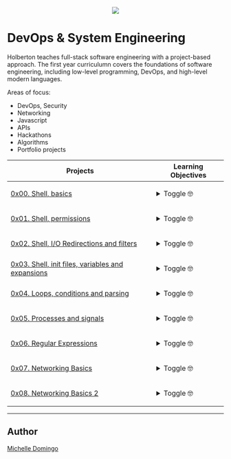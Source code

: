 <p align="center">
  <img src="https://rails-assets.holbertonschool.com/assets/logos/holberton-school-logo-1-b00731b51b0bc1dffd6e1f4cbd0be58ab72d6cc9975a4e1957d8b6f3f4850936.png">
</p>

# DevOps & System Engineering
Holberton teaches full-stack software engineering with a project-based approach. The first year curriculumn covers the foundations of software engineering, including low-level programming, DevOps, and high-level modern languages.

Areas of focus:
- DevOps, Security
- Networking
- Javascript
- APIs
- Hackathons
- Algorithms
- Portfolio projects

| Projects | Learning Objectives |
| --- | --- |
| [0x00. Shell, basics ](./0x00-shell_basics) | <p><details><summary>Toggle 🤓</summary><br> - What is the shell<br> - What is the difference between a terminal and a shell<br>- What is the shell prompt<br>- How to use the history (the basics)<br>- What do the commands or built-ins cd, pwd, ls do<br>- How to navigate the filesystem<br>- What are the . and .. directories<br>- What is the working directory, how to print it and how to change it<br>- What is the root directory<br>- What is the home directory, and how to go there<br>- What is the difference between the root directory and the home directory of the user root<br>- What are the characteristics of hidden files and how to list them<br>- What does the command cd - do<br>- What do the commands ls, less, file do<br>- How do you use options and arguments with commands<br>- Understand the ls long format and how to display it<br>- A Guided Tour<br>- What does the ln command do<br>- What do you find in the most common/important directories<br>- What is a symbolic link<br>- What is a hard link<br>- What is the difference between a hard link and a symbolic link<br>- What do the commands cp, mv, rm, mkdir do<br>- What are wildcards and how do they work<br>- How to use wildcards<br>- What do type, which, help, man commands do<br>- What are the different kinds of commands<br>- What is an alias<br>- When do you use the command help instead of man<br>- How to read a man page<br>- What are man page sections<br>- What are the section numbers for User commands, System calls and Library functions<br>- What does RTFM mean?<br>- What is a Shebang<br>- Common shortcuts for Bash<br>- What does LTS mean?</details> </p> |
| [0x01. Shell, permissions ](./0x01-shell_permissions) | <p><details><summary>Toggle 🤓</summary><br>- What do the commands chmod, sudo, su, chown, chgrp do<br>- Linux file permissions<br>- How to represent each of the three sets of permissions (owner, group, and other) as a single digit<br>- How to change permissions, owner and group of a file<br>- Why can’t a normal user chown a file<br>- How to run a command with root privileges<br>- How to change user ID or become superuser<br>- How to create a user<br>- How to create a group<br>- How to print real and effective user and group IDs<br>- How to print the groups a user is in<br>- How to print the effective userid</details> </p>  |
| [0x02. Shell, I/O Redirections and filters ](./0x02-shell_redirections) | <p><details><summary>Toggle 🤓</summary><br>- What do the commands head, tail, find, wc, sort, uniq, grep, tr do<br>- How to redirect standard output to a file<br>- How to get standard input from a file instead of the keyboard<br>- How to send the output from one program to the input of another program<br>- How to combine commands and filters with redirections<br>- What are special characters<br>- Understand what do the white spaces, single quotes, double quotes, backslash, comment, pipe, command separator, tilde and how and when to use them<br>- How to display a line of text<br>- How to concatenate files and print on the standard output<br>- How to reverse a string<br>- How to remove sections from each line of files<br>- What is the /etc/passwd file and what is its format<br>- What is the /etc/shadow file and what is its format</details> </p> |
| [0x03. Shell, init files, variables and expansions ](./0x03-shell_variables_expansions) | <p><details><summary>Toggle 🤓</summary><br>- What happens when you type $ ls -l *.txt<br>- What are the /etc/profile file and the /etc/profile.d directory<br>- What is the ~/.bashrc file<br>- What is the difference between a local and a global variable<br>- What is a reserved variable<br>- How to create, update and delete shell variables<br>- What are the roles of the following reserved variables: HOME, PATH, PS1<br>- What are special parameters<br>- What is the special parameter $??<br>- What is expansion and how to use them<br>- What is the difference between single and double quotes and how to use them properly<br>- How to do command substitution with $() and backticks<br>- How to perform arithmetic operations with the shell<br>- How to create an alias<br>- How to list aliases<br>- How to temporarily disable an alias<br>- How to execute commands from a file in the current shell</details> </p> |
| [0x04. Loops, conditions and parsing ](./0x04-loops_conditions_and_parsing) | <p><details><summary>Toggle 🤓</summary>Learning Objectives</details> </p> |
| [0x05. Processes and signals ](./0x05-processes_and_signals) | <p><details><summary>Toggle 🤓</summary>Learning Objectives</details> </p> |
| [0x06. Regular Expressions ](./0x06-) | <p><details><summary>Toggle 🤓</summary>Learning Objectives</details> </p> |
| [0x07. Networking Basics ](./0x07-networking_basics) | <p><details><summary>Toggle 🤓</summary>Learning Objectives</details> </p> |
| [0x08. Networking Basics 2 ](./0x08-networking_basics_2) | <p><details><summary>Toggle 🤓</summary>Learning Objectives</details> </p> |

___
## Author
[Michelle Domingo](https://github.com/michedomingo)
